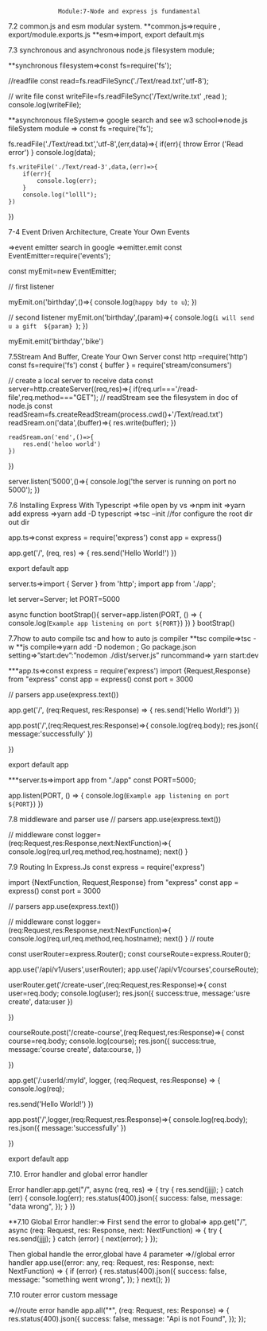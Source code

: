                   Module:7-Node and express js fundamental

7.2 common.js and esm modular system.
**common.js=>require , export/module.exports.js
**esm=>import, export default.mjs

7.3  synchronous and asynchronous  node.js  filesystem module;

**synchronous filesystem=>const fs=require('fs');


//readfile
const read=fs.readFileSync('./Text/read.txt','utf-8');


// write file
const writeFile=fs.readFileSync('/Text/write.txt' ,read );
console.log(writeFile);



**asynchronous fileSystem=> google search and see w3 school=>node.js fileSystem module
=>
const fs =require('fs');


fs.readFile('./Text/read.txt','utf-8',(err,data)=>{
    if(err){
        throw Error ('Read error')
    }
    console.log(data);


    fs.writeFile('./Text/read-3',data,(err)=>{
        if(err){
            console.log(err);
        }
        console.log("lolll");
    })
})

7-4 Event Driven Architecture, Create Your Own Events

=>event emitter  search in google =>emitter.emit
const EventEmitter=require('events');


const myEmit=new EventEmitter;


// first listener


myEmit.on('birthday',()=>{
    console.log(`happy bdy to u`);
})


// second listener
myEmit.on('birthday',(param)=>{
    console.log(`i will send u a gift  ${param} `);
})


myEmit.emit('birthday','bike')

7.5Stream And Buffer, Create Your Own Server
const http =require('http')
const fs=require('fs')
const { buffer } = require('stream/consumers')


// create a local server to receive data
const server=http.createServer((req,res)=>{
   if(req.url==='/read-file',req.method==="GET");
    // readStream see the filesystem in doc of node.js
    const readSream=fs.createReadStream(process.cwd()+'/Text/read.txt')
    readSream.on('data',(buffer)=>{
        res.write(buffer);
    })


    readSream.on('end',()=>{
        res.end('heloo world')
    })
   
   
})


server.listen('5000',()=>{
    console.log('the server is running on port no 5000');
})

7.6 Installing Express With Typescript
=>file open by vs =>npm init =>yarn add express =>yarn add -D typescript
=>tsc –init          //for configure the root dir out dir

app.ts=>const express = require('express')
const app = express()




app.get('/', (req, res) => {
    res.send('Hello World!')
  })






export default app

server.ts=>import { Server } from 'http';
import app from './app';


let server=Server;
let PORT=5000


async function bootStrap(){
    server=app.listen(PORT, () => {
        console.log(`Example app listening on port ${PORT}`)
      })
}
bootStrap()





7.7how to auto compile tsc  and how to auto js compiler
**tsc compile=>tsc -w
**js compile=>yarn add -D nodemon ;
Go package.json setting=>”start:dev”:”nodemon ./dist/server.js”
runcommand=> yarn start:dev

***app.ts=>const express = require('express')
import {Request,Response} from "express"
const app = express()
const port = 3000


// parsers
app.use(express.text())


app.get('/', (req:Request, res:Response) => {
  res.send('Hello World!')
})


app.post('/',(req:Request,res:Response)=>{
  console.log(req.body);
  res.json({
    message:'successfully'
  })
 
})


export default app

***server.ts=>import app from "./app"
const PORT=5000;


app.listen(PORT, () => {
    console.log(`Example app listening on port ${PORT}`)
  })

7.8  middleware and parser use
// parsers
app.use(express.text())


// middleware
const logger=(req:Request,res:Response,next:NextFunction)=>{
     console.log(req.url,req.method,req.hostname);
     next()
}

7.9 Routing In Express.Js
const express = require('express')


import {NextFunction, Request,Response} from "express"
const app = express()
const port = 3000


// parsers
app.use(express.text())


// middleware
const logger=(req:Request,res:Response,next:NextFunction)=>{
     console.log(req.url,req.method,req.hostname);
     next()
}
// route


const userRouter=express.Router();
const courseRoute=express.Router();






app.use('/api/v1/users',userRouter);
app.use('/api/v1/courses',courseRoute);


userRouter.get('/create-user',(req:Request,res:Response)=>{
  const user=req.body;
  console.log(user);
  res.json({
    success:true,
    message:'usre create',
    data:user
  })
 
})


courseRoute.post('/create-course',(req:Request,res:Response)=>{
  const course=req.body;
  console.log(course);
  res.json({
    success:true,
    message:'course create',
    data:course,
  })
 
})






app.get('/:userId/:myId', logger, (req:Request, res:Response) => {
  console.log(req);
 
  res.send('Hello World!')
})


app.post('/',logger,(req:Request,res:Response)=>{
  console.log(req.body);
  res.json({
    message:'successfully'
  })
 
})


export default app


7.10. Error handler and global error handler

Error handler:app.get("/", async (req, res) => {
  try {
    res.send(jjjj);
  } catch (err) {
    console.log(err);
    res.status(400).json({
      success: false,
      message: "data wrong",
    });
  }
})

**7.10 Global Error handler:=>
First send the error to global=>
app.get("/", async (req: Request, res: Response, next: NextFunction) => {
  try {
    res.send(jjjj);
  } catch (error) {
    next(error);
  }
});

Then global handle the error,global have 4 parameter
=>//global error handler
app.use((error: any, req: Request, res: Response, next: NextFunction) => {
  if (error) {
    res.status(400).json({
      success: false,
      message: "something went wrong",
    });
  }
  next();
})


7.10   router error custom message

=>//route error handle
app.all("*", (req: Request, res: Response) => {
  res.status(400).json({
    success: false,
    message: "Api is not Found",
  });
});








